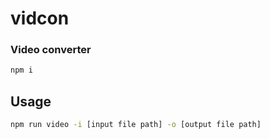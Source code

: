 # vidcon 

### Video converter 

``` bash
npm i
```

## Usage

``` bash
npm run video -i [input file path] -o [output file path]
```
